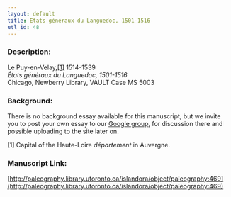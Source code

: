 ```yaml
---
layout: default
title: Etats généraux du Languedoc, 1501-1516
utl_id: 48
---
```


### Description:

Le Puy-en-Velay,<a id="_ftnref1">[[1]](#_ftn1)</a> 1514-1539<br>
_États généraux du Languedoc, 1501-1516_<br>
Chicago, Newberry Library, VAULT Case MS 5003

### Background:

There is no background essay available for this manuscript, but we invite you to post your own essay to our [Google group](https://paleography.library.utoronto.ca/content/group-work), for discussion there and possible uploading to the site later on.

<a id="_ftn1">[1]</a> Capital of the Haute-Loire _département_ in Auvergne. 

### Manuscript Link:

[http://paleography.library.utoronto.ca/islandora/object/paleography:469](http://paleography.library.utoronto.ca/islandora/object/paleography:469)
